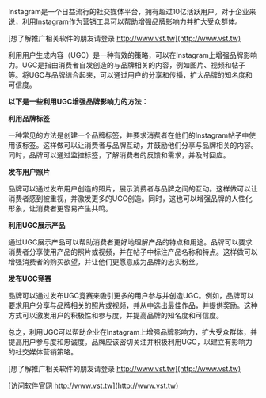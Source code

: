 Instagram是一个日益流行的社交媒体平台，拥有超过10亿活跃用户。对于企业来说，利用Instagram作为营销工具可以帮助增强品牌影响力并扩大受众群体。

[想了解推广相关软件的朋友请登录 http://www.vst.tw](http://www.vst.tw)

利用用户生成内容（UGC）是一种有效的策略，可以在Instagram上增强品牌影响力。UGC是指由消费者自发创造的与品牌相关的内容，例如图片、视频和帖子等。将UGC与品牌结合起来，可以通过用户的分享和传播，扩大品牌的知名度和可信度。

**以下是一些利用UGC增强品牌影响力的方法：**

**利用品牌标签**

一种常见的方法是创建一个品牌标签，并要求消费者在他们的Instagram帖子中使用该标签。这样做可以让消费者与品牌互动，并鼓励他们分享与品牌相关的内容。同时，品牌可以通过监控标签，了解消费者的反馈和需求，并及时回应。

**发布用户照片**

品牌可以通过发布用户创造的照片，展示消费者与品牌之间的互动。这样做可以让消费者感到被重视，并激发更多的UGC创造。同时，这也可以增强品牌的人性化形象，让消费者更容易产生共鸣。

**利用UGC展示产品**

通过UGC展示产品可以帮助消费者更好地理解产品的特点和用途。品牌可以要求消费者分享使用产品的照片或视频，并在帖子中标注产品名称和特点。这样做可以增强消费者的购买欲望，并让他们更愿意成为品牌的忠实粉丝。

**发布UGC竞赛**

品牌可以通过发布UGC竞赛来吸引更多的用户参与并创造UGC。例如，品牌可以要求用户分享与品牌相关的照片或视频，并从中选出最佳作品，并提供奖励。这种方式可以激发用户的积极性和参与度，并提高品牌的知名度和可信度。

总之，利用UGC可以帮助企业在Instagram上增强品牌影响力，扩大受众群体，并提高用户参与度和忠诚度。品牌应该密切关注并积极利用UGC，以建立有影响力的社交媒体营销策略。

[想了解推广相关软件的朋友请登录 http://www.vst.tw](http://www.vst.tw)


[访问软件官网 http://www.vst.tw](http://www.vst.tw)
